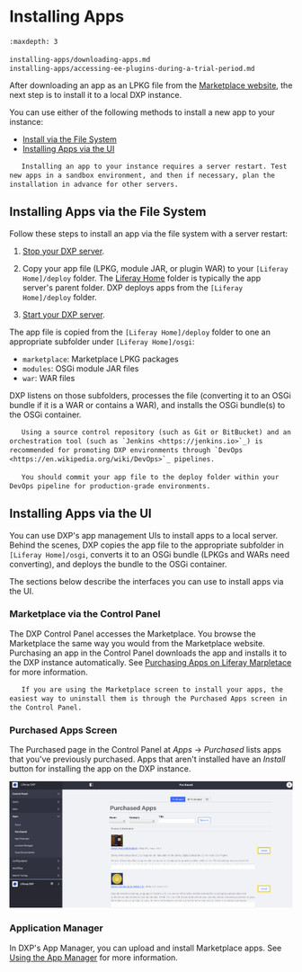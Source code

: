 # Installing Apps

```{toctree}
:maxdepth: 3

installing-apps/downloading-apps.md
installing-apps/accessing-ee-plugins-during-a-trial-period.md
```

After downloading an app as an LPKG file from the [Marketplace website](https://web.liferay.com/marketplace),  the next step is to install it to a local DXP instance.

You can use either of the following methods to install a new app to your instance:

- [Install via the File System](#installing-apps-via-the-file-system)
- [Installing Apps via the UI](#installing-apps-via-the-ui)

```important::
   Installing an app to your instance requires a server restart. Test new apps in a sandbox environment, and then if necessary, plan the installation in advance for other servers.
```

## Installing Apps via the File System

Follow these steps to install an app via the file system with a server restart:

1. [Stop your DXP server](../../../installation-and-upgrades/installing-liferay/running-liferay-for-the-first-time.md#shutdown).

1. Copy your app file (LPKG, module JAR, or plugin WAR) to your `[Liferay Home]/deploy` folder. The [Liferay Home](../../../installation-and-upgrades/reference/liferay-home.md) folder is typically the app server's parent folder. DXP deploys apps from the `[Liferay Home]/deploy` folder.

1. [Start your DXP server](../../../installation-and-upgrades/installing-liferay/running-liferay-for-the-first-time.md#startup).

The app file is copied from the `[Liferay Home]/deploy` folder to one an appropriate subfolder under `[Liferay Home]/osgi`:

- `marketplace`: Marketplace LPKG packages
- `modules`: OSGi module JAR files
- `war`: WAR files

DXP listens on those subfolders, processes the file (converting it to an OSGi bundle if it is a WAR or contains a WAR), and installs the OSGi bundle(s) to the OSGi container.

```note::
   Using a source control repository (such as Git or BitBucket) and an orchestration tool (such as `Jenkins <https://jenkins.io>`_) is recommended for promoting DXP environments through `DevOps <https://en.wikipedia.org/wiki/DevOps>`_ pipelines.

   You should commit your app file to the deploy folder within your DevOps pipeline for production-grade environments.
```

## Installing Apps via the UI

You can use DXP's app management UIs to install apps to a local server. Behind the scenes, DXP copies the app file to the appropriate subfolder in `[Liferay Home]/osgi`, converts it to an OSGi bundle (LPKGs and WARs need converting), and deploys the bundle to the OSGi container.

The sections below describe the interfaces you can  use to install apps via the UI.

### Marketplace via the Control Panel

The DXP Control Panel accesses the Marketplace. You browse the Marketplace the same way you would from the Marketplace website. Purchasing an app in the Control Panel downloads the app and installs it to the DXP instance automatically. See [Purchasing Apps on Liferay Marpletace](../getting-started/using-marketplace.md) for more information.

``` note::
   If you are using the Marketplace screen to install your apps, the easiest way to uninstall them is through the Purchased Apps screen in the Control Panel.
```

### Purchased Apps Screen

The Purchased page in the Control Panel at _Apps_ &rarr; _Purchased_ lists apps that you've previously purchased. Apps that aren't installed have an _Install_ button for installing the app on the DXP instance.

![The Purchased Apps screen as it appears in the Control Panel.](./installing-apps/images/01.png)

### Application Manager

In DXP's App Manager, you can upload and install Marketplace apps. See [Using the App Manager](../managing-apps/using-the-app-manager.md) for more information.